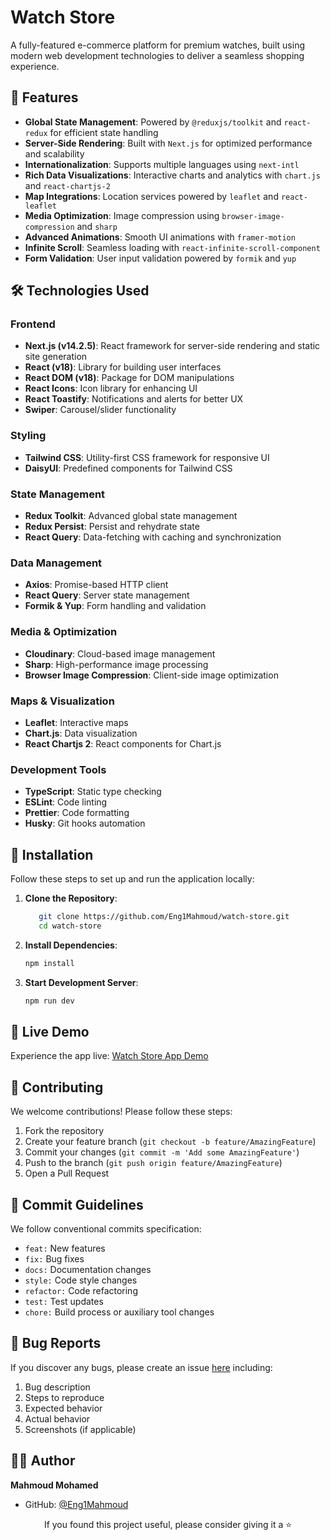 # Watch Store

A fully-featured e-commerce platform for premium watches, built using modern web development technologies to deliver a seamless shopping experience.

## 🌟 Features
- **Global State Management**: Powered by `@reduxjs/toolkit` and `react-redux` for efficient state handling
- **Server-Side Rendering**: Built with `Next.js` for optimized performance and scalability
- **Internationalization**: Supports multiple languages using `next-intl`
- **Rich Data Visualizations**: Interactive charts and analytics with `chart.js` and `react-chartjs-2`
- **Map Integrations**: Location services powered by `leaflet` and `react-leaflet`
- **Media Optimization**: Image compression using `browser-image-compression` and `sharp`
- **Advanced Animations**: Smooth UI animations with `framer-motion`
- **Infinite Scroll**: Seamless loading with `react-infinite-scroll-component`
- **Form Validation**: User input validation powered by `formik` and `yup`

## 🛠 Technologies Used

### Frontend
- **Next.js (v14.2.5)**: React framework for server-side rendering and static site generation
- **React (v18)**: Library for building user interfaces
- **React DOM (v18)**: Package for DOM manipulations
- **React Icons**: Icon library for enhancing UI
- **React Toastify**: Notifications and alerts for better UX
- **Swiper**: Carousel/slider functionality

### Styling
- **Tailwind CSS**: Utility-first CSS framework for responsive UI
- **DaisyUI**: Predefined components for Tailwind CSS

### State Management
- **Redux Toolkit**: Advanced global state management
- **Redux Persist**: Persist and rehydrate state
- **React Query**: Data-fetching with caching and synchronization

### Data Management
- **Axios**: Promise-based HTTP client
- **React Query**: Server state management
- **Formik & Yup**: Form handling and validation

### Media & Optimization
- **Cloudinary**: Cloud-based image management
- **Sharp**: High-performance image processing
- **Browser Image Compression**: Client-side image optimization

### Maps & Visualization
- **Leaflet**: Interactive maps
- **Chart.js**: Data visualization
- **React Chartjs 2**: React components for Chart.js

### Development Tools
- **TypeScript**: Static type checking
- **ESLint**: Code linting
- **Prettier**: Code formatting
- **Husky**: Git hooks automation

## 🚀 Installation

Follow these steps to set up and run the application locally:

1. **Clone the Repository**:
   ```bash
      git clone https://github.com/Eng1Mahmoud/watch-store.git
      cd watch-store
   ```

2. **Install Dependencies**:
   ```bash
   npm install
   ```

3. **Start Development Server**:
   ```bash
   npm run dev 
   ```
## 🔗 Live Demo

Experience the app live: [Watch Store App Demo](https://online-watch-store.vercel.app/en)

## 🤝 Contributing

We welcome contributions! Please follow these steps:

1. Fork the repository
2. Create your feature branch (`git checkout -b feature/AmazingFeature`)
3. Commit your changes (`git commit -m 'Add some AmazingFeature'`)
4. Push to the branch (`git push origin feature/AmazingFeature`)
5. Open a Pull Request

## 📜 Commit Guidelines

We follow conventional commits specification:

- `feat:` New features
- `fix:` Bug fixes
- `docs:` Documentation changes
- `style:` Code style changes
- `refactor:` Code refactoring
- `test:` Test updates
- `chore:` Build process or auxiliary tool changes

## 🐛 Bug Reports

If you discover any bugs, please create an issue [here](https://github.com/Eng1Mahmoud/watch-store/issues) including:

1. Bug description
2. Steps to reproduce
3. Expected behavior
4. Actual behavior
5. Screenshots (if applicable)

## 👨‍💻 Author

**Mahmoud Mohamed**
- GitHub: [@Eng1Mahmoud](https://github.com/Eng1Mahmoud)

<div align="center">
  <p>If you found this project useful, please consider giving it a ⭐️</p>
</div>

